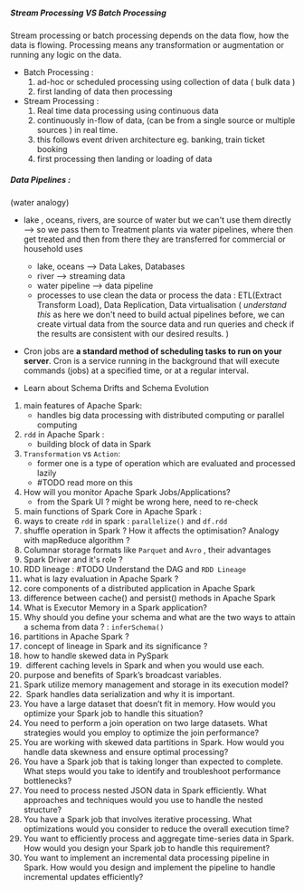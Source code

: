##### Stream Processing VS Batch Processing
Stream processing or batch processing depends on the data flow, how the data is flowing.
Processing means any transformation or augmentation or running any logic on the data.
- Batch Processing :
  1. ad-hoc or scheduled processing using collection of data ( bulk data )
  2. first landing of data then processing
- Stream Processing :
  1. Real time data processing using continuous data
  2. continuously in-flow of data, (can be from a single source or multiple sources ) in real time.
  3. this follows event driven architecture
      eg. banking, train ticket booking 
  4. first processing then landing or loading of data 

##### Data Pipelines :
(water analogy)
- lake , oceans, rivers, are source of water but we can't use them directly --> so we pass them to Treatment plants via water pipelines, where then get treated and then from there they are transferred for commercial or household uses
  - lake, oceans --> Data Lakes, Databases
  - river --> streaming data
  - water pipeline --> data pipeline
  - processes to use clean the data or process the data : ETL(Extract Transform Load), Data Replication, Data virtualisation ( _understand this_ as here we don't need to build actual pipelines before, we can create virtual data from the source data and run queries and check if the results are consistent with our desired results. )

- Cron jobs are **a standard method of scheduling tasks to run on your server**. Cron is a service running in the background that will execute commands (jobs) at a specified time, or at a regular interval.
- Learn about Schema Drifts and Schema Evolution 


1. main features of Apache Spark:
   - handles big data processing with distributed computing or parallel computing
2. `rdd`  in Apache Spark :
   - building block of data in Spark
3. `Transformation` vs `Action`:
   - former one is a type of operation which are evaluated and processed lazily
   - #TODO  read more on this
4. How will you monitor Apache Spark Jobs/Applications?
   - from the Spark UI ? might be wrong here, need to re-check
5. main functions of Spark Core in Apache Spark :
6. ways to create `rdd` in spark : `parallelize()`  and `df.rdd`
7. shuffle operation in Spark ? How it affects the optimisation? Analogy with mapReduce algorithm ?
8. Columnar storage formats like `Parquet` and `Avro` , their advantages
9. Spark Driver and it's role ?
10. RDD lineage : #TODO  Understand the DAG and `RDD Lineage`
11. what is lazy evaluation in Apache Spark ?
12. core components of a distributed application in Apache Spark
13. difference between cache() and persist() methods in Apache Spark
14. What is Executor Memory in a Spark application?
15. Why should you define your schema and what are the two ways to attain a schema from data ? : `inferSchema()`
16. partitions in Apache Spark ?
17. concept of lineage in Spark and its significance ?
18. how to handle skewed data in PySpark
19.  different caching levels in Spark and when you would use each.
20. purpose and benefits of Spark’s broadcast variables.
21. Spark utilize memory management and storage in its execution model?
22.  Spark handles data serialization and why it is important.
23. You have a large dataset that doesn’t fit in memory. How would you optimize your Spark job to handle this situation?
24. You need to perform a join operation on two large datasets. What strategies would you employ to optimize the join performance?
25. You are working with skewed data partitions in Spark. How would you handle data skewness and ensure optimal processing?
26. You have a Spark job that is taking longer than expected to complete. What steps would you take to identify and troubleshoot performance bottlenecks?
27. You need to process nested JSON data in Spark efficiently. What approaches and techniques would you use to handle the nested structure?
28. You have a Spark job that involves iterative processing. What optimizations would you consider to reduce the overall execution time?
29. You want to efficiently process and aggregate time-series data in Spark. How would you design your Spark job to handle this requirement?
30. You want to implement an incremental data processing pipeline in Spark. How would you design and implement the pipeline to handle incremental updates efficiently?